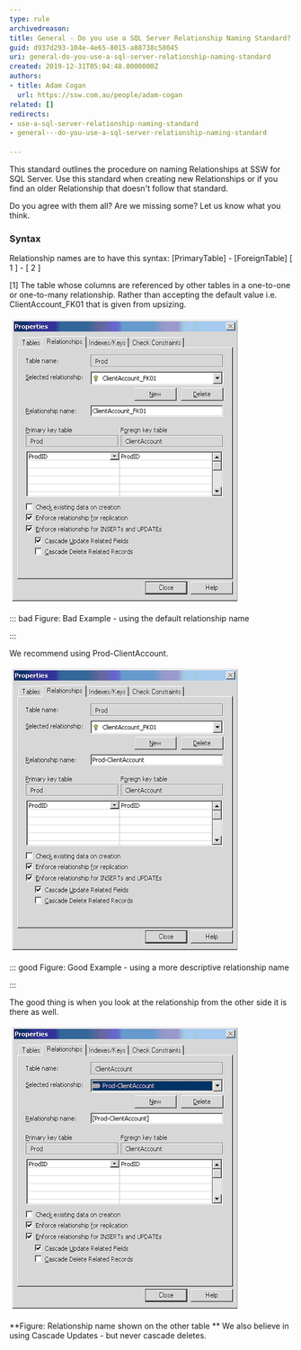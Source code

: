 ```yaml
---
type: rule
archivedreason: 
title: General - Do you use a SQL Server Relationship Naming Standard?
guid: d937d293-104e-4e65-8015-a88738c58045
uri: general-do-you-use-a-sql-server-relationship-naming-standard
created: 2019-12-31T05:04:48.0000000Z
authors:
- title: Adam Cogan
  url: https://ssw.com.au/people/adam-cogan
related: []
redirects:
- use-a-sql-server-relationship-naming-standard
- general---do-you-use-a-sql-server-relationship-naming-standard

---
```


This standard outlines the procedure on naming Relationships at SSW for SQL Server. Use this standard when creating new Relationships or if you find an older Relationship that doesn't follow that standard.

<!--endintro-->

Do you agree with them all? Are we missing some? Let us know what you think.

### Syntax

Relationship names are to have this syntax:
[PrimaryTable] - [ForeignTable]
[        1       ] - [        2       ]

[1] The table whose columns are referenced by other tables in a one-to-one or one-to-many relationship.
Rather than accepting the default value i.e. ClientAccount\_FK01 that is given from upsizing.
<dl class="ssw15-rteElement-ImageArea"><img src="imgRelationshipPic1.gif" alt="" style="margin:5px;"></dl>

::: bad
Figure: Bad Example - using the default relationship name

:::


We recommend using Prod-ClientAccount.
<dl class="ssw15-rteElement-ImageArea"><img src="imgRelationshipPic2.gif" alt="" style="margin:5px;"></dl>

::: good
Figure: Good Example - using a more descriptive relationship name

:::




The good thing is when you look at the relationship from the other side it is there as well.
<dl class="ssw15-rteElement-ImageArea"><img src="imgRelationshipPic3.gif" alt="" style="margin:5px;"></dl> **Figure: Relationship name shown on the other table
** 
We also believe in using Cascade Updates - but never cascade deletes.
